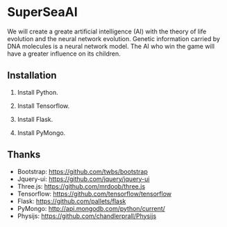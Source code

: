 # SuperSeaAI

We will create a greate artificial intelligence (AI) with the theory of life evolution and the neural network evolution. Genetic information carried by DNA molecules is a neural network model. The AI who win the game will have a greater influence on its children.

## Installation

1. Install Python.

2. Install Tensorflow.

3. Install Flask.

4. Install PyMongo.

## Thanks

* Bootstrap: https://github.com/twbs/bootstrap
* Jquery-ui: https://github.com/jquery/jquery-ui
* Three.js: https://github.com/mrdoob/three.js
* Tensorflow: https://github.com/tensorflow/tensorflow
* Flask: https://github.com/pallets/flask
* PyMongo: http://api.mongodb.com/python/current/
* Physijs: https://github.com/chandlerprall/Physijs
